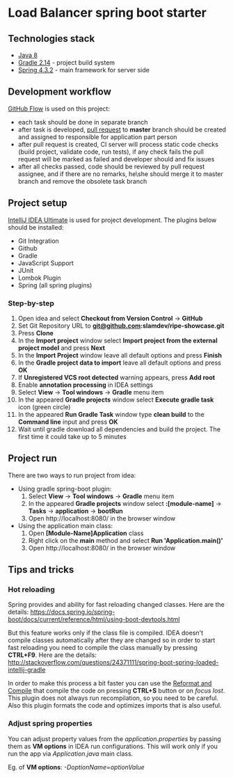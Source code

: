 # Load Balancer spring boot starter

## Technologies stack
* [Java 8](http://www.oracle.com/technetwork/java/javase/downloads/jdk8-downloads-2133151.html)
* [Gradle 2.14](https://docs.gradle.org/current/userguide/userguide.html) - project build system
* [Spring 4.3.2](http://docs.spring.io/spring/docs/current/spring-framework-reference/html/) - main framework for server side

## Development workflow
[GitHub Flow](https://guides.github.com/introduction/flow/) is used on this project:
* each task should be done in separate branch
* after task is developed, [pull request](https://help.github.com/articles/proposing-changes-to-a-project-with-pull-requests/) to **master** branch should be created and assigned to responsible for application part person
* after pull request is created, CI server will process static code checks (build project, validate code, run tests), if any check fails the pull request will be marked as failed and developer should and fix issues
* after all checks passed, code should be reviewed by pull request assignee, and if there are no remarks, he\she should merge it to master branch and remove the obsolete task branch

## Project setup
[IntelliJ IDEA Ultimate](https://www.jetbrains.com/idea/download/) is used for project development. The plugins below should be installed:
* Git Integration
* Github
* Gradle
* JavaScript Support
* JUnit
* Lombok Plugin
* Spring (all spring plugins)

### Step-by-step
1. Open idea and select **Checkout from Version Control** -> **GitHub**
2. Set Git Repository URL to **git@github.com:slamdev/ripe-showcase.git**
3. Press **Clone**
4. In the **Import project** window select **Import project from the external project model** and press **Next**
5. In the **Import Project** window leave all default options and press **Finish**
6. In the **Gradle project data to import** leave all default options and press **OK**
7. If **Unregistered VCS root detected** warning appears, press **Add root**
8. Enable **annotation processing** in IDEA settings
9. Select **View** -> **Tool windows** -> **Gradle** menu item
10. In the appeared **Gradle projects** window select **Execute gradle task** icon (green circle)
11. In the appeared **Run Gradle Task** window type **clean build** to the **Command line** input and press **OK**
12. Wait until gradle download all dependencies and build the project. The first time it could take up to 5 minutes

## Project run
There are two ways to run project from idea:
* Using gradle spring-boot plugin:
  1. Select **View** -> **Tool windows** -> **Gradle** menu item
  2. In the appeared **Gradle projects** window select **:[module-name]** -> **Tasks** -> **application** -> **bootRun**
  3. Open http://localhost:8080/ in the browser window
* Using the application main class:
  1. Open **[Module-Name]Application** class
  2. Right click on the **main** method and select **Run 'Application.main()'**
  3. Open http://localhost:8080/ in the browser window

## Tips and tricks

### Hot reloading

Spring provides and ability for fast reloading changed classes. Here are the details: https://docs.spring.io/spring-boot/docs/current/reference/html/using-boot-devtools.html

But this feature works only if the class file is compiled. IDEA doesn't compile classes automatically after they are changed so in order to start fast reloading you need to compile the class manually by pressing **CTRL+F9**. Here are the details: http://stackoverflow.com/questions/24371111/spring-boot-spring-loaded-intellij-gradle

In order to make this process a bit faster you can use the [Reformat and Compile](https://plugins.jetbrains.com/plugin/8231?pr=idea_ce) that compile the code on pressing **CTRL+S** button or on *focus lost*. This plugin does not always run recompilation, so you need to be careful. Also this plugin formats the code and optimizes imports that is also useful.

### Adjust spring properties

You can adjust property values from the *application.properties* by passing them as **VM options** in IDEA run configurations. This will work only if you run the app via *Application.java* main class.

Eg. of **VM options**: *-DoptionName=optionValue*
